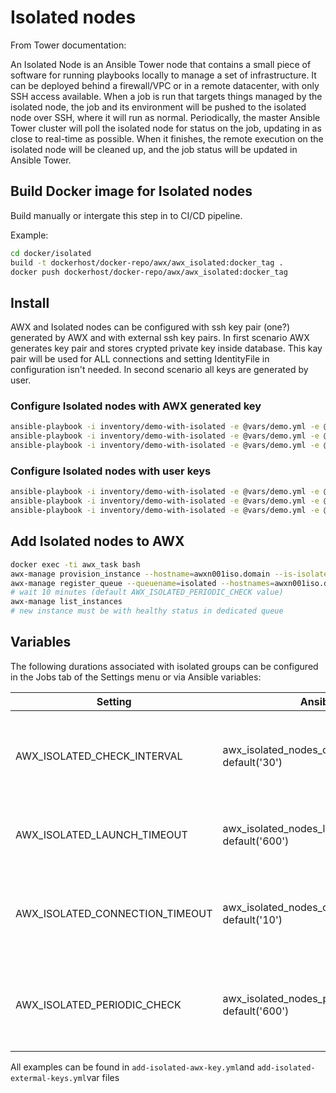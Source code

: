 # Isolated nodes

From Tower documentation:

An Isolated Node is an Ansible Tower node that contains a small piece of software for running playbooks locally to manage a set of infrastructure. It can be deployed behind a firewall/VPC or in a remote datacenter, with only SSH access available. When a job is run that targets things managed by the isolated node, the job and its environment will be pushed to the isolated node over SSH, where it will run as normal. Periodically, the master Ansible Tower cluster will poll the isolated node for status on the job, updating in as close to real-time as possible. When it finishes, the remote execution on the isolated node will be cleaned up, and the job status will be updated in Ansible Tower.

## Build Docker image for Isolated nodes

Build manually or intergate this step in to CI/CD pipeline.

Example:

```bash
cd docker/isolated
build -t dockerhost/docker-repo/awx/awx_isolated:docker_tag .
docker push dockerhost/docker-repo/awx/awx_isolated:docker_tag
```

## Install

AWX and Isolated nodes can be configured with ssh key pair (one?) generated by AWX and with external ssh key pairs. In first scenario AWX generates key pair and stores crypted private key inside database. This kay pair will be used for ALL connections and setting IdentityFile in configuration isn't needed. In second scenario all keys are generated by user.

### Configure Isolated nodes with AWX generated key

```bash
ansible-playbook -i inventory/demo-with-isolated -e @vars/demo.yml -e @vars/add-isolated-awx-key.yml --tags base awx.yml --limit awx_instance_group_isolated_group_one,awx_instance_group_isolated_group_two
ansible-playbook -i inventory/demo-with-isolated -e @vars/demo.yml -e @vars/add-isolated-awx-key.yml -e task=setup --tags awx,isolated awx.yml
ansible-playbook -i inventory/demo-with-isolated -e @vars/demo.yml -e @vars/add-isolated-awx-key.yml --tags awx,isolated awx.yml
```

### Configure Isolated nodes with user keys

```bash
ansible-playbook -i inventory/demo-with-isolated -e @vars/demo.yml -e @vars/add-isolated-extermal-keys.yml --tags base awx.yml --limit awx_instance_group_isolated_group_one,awx_instance_group_isolated_group_two
ansible-playbook -i inventory/demo-with-isolated -e @vars/demo.yml -e @vars/add-isolated-extermal-keys.yml -e task=setup --tags awx,isolated awx.yml
ansible-playbook -i inventory/demo-with-isolated -e @vars/demo.yml -e @vars/add-isolated-extermal-keys.yml --tags awx,isolated awx.yml
```

## Add Isolated nodes to AWX

```bash
docker exec -ti awx_task bash
awx-manage provision_instance --hostname=awxn001iso.domain --is-isolated
awx-manage register_queue --queuename=isolated --hostnames=awxn001iso.domain --controller=tower
# wait 10 minutes (default AWX_ISOLATED_PERIODIC_CHECK value)
awx-manage list_instances
# new instance must be with healthy status in dedicated queue
```

## Variables

The following durations associated with isolated groups can be configured in the Jobs tab of the Settings menu or via Ansible variables:

|Setting|Ansible|Description|
|---|---|---|
|AWX_ISOLATED_CHECK_INTERVAL|awx_isolated_nodes_check_interval default('30')|The number of seconds to sleep between status checks for jobs running on isolated nodes|
|AWX_ISOLATED_LAUNCH_TIMEOUT|awx_isolated_nodes_launch_timeout default('600')|The timeout (in seconds) for launching jobs on isolated nodes|
|AWX_ISOLATED_CONNECTION_TIMEOUT|awx_isolated_nodes_connection_timeout default('10')|Ansible connection timeout (in seconds) for communicating with isolated instances|
|AWX_ISOLATED_PERIODIC_CHECK|awx_isolated_nodes_periodic_check default('600')|The time (in seconds) between the periodic isolated heartbeat status check|

All examples can be found in `add-isolated-awx-key.yml`and `add-isolated-extermal-keys.yml`var files
